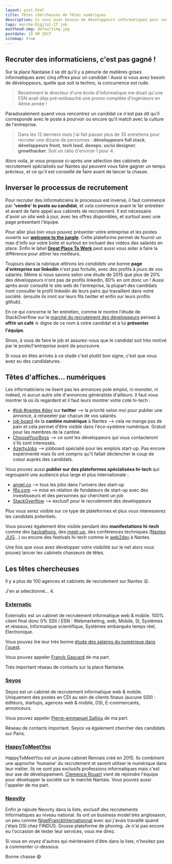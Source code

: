 ```yaml
---
layout: post.html
title: Têtes chercheuses de Têtes numériques
description: Si vous avez besoin de développeurs informatiques pour vos projets vous aurez constaté qu'il y a pénurie de matières grises, quelle que soit la techno. Je vous propose dans cet article une sélection de cabinets de recrutement spécialisés dans les métiers du numérique sur Nantes, et quelques conseils issus de mon expérience de recruteur qui vont vous faire gagner du temps.
tags: marché-Digital-IT job
masthead-img: defaultimg.jpg
postdate: 18 08 2017
sitemap: true
---
```


## Recruter des informaticiens, c'est pas gagné !

Sur la place Nantaise il se dit qu'il y a pénurie de matières grises informatiques avec cinq offres pour un candidat ! Aussi si vous avez besoin de développeurs, quelle que soit la techno, la concurrence est rude.

> Recemment le directeur d'une école d'informatique me disait qu'une ESN avait déja pré-embauché une promo complète d'ingénieurs en 4ème année !

Paradoxalement quand vous rencontrez un candidat ce n'est pas dit qu'il corresponde avec le poste à pourvoir ou encore qu'il match avec la culture de l'entreprise.

> Dans les 12 derniers mois j'ai fait passer plus de 35 entretiens pour recruter une dizane de personnes : **développeurs full stack**, **développeurs front**, **tech lead**, **devops**, **ux/ui designer**, **growthacker**. Soit un ratio d'environ 1 pour 4.

Alors voila, je vous propose ci-après une sélection des cabinets de recrutement spécialisés sur Nantes qui peuvent vous faire gagner un temps précieux, et ce qu'il est conseillé de faire avant de lancer la chasse.

## Inverser le processus de recrutement

Pour recruter des informaticiens le processus est inversé, il faut commencé par **'vendre' le poste au candidat**, et cela commence avant le 1er entretien et avant de faire appel aux cabinets de recrutement. Il est nécessaire d'avoir un site web à jour, avec les offres disponibles, et surtout avec une page présentant l'équipe.

Pour aller plus loin vous pouvez présenter votre entreprise et les postes ouverts sur **[welcome to the jungle](https://www.welcometothejungle.co/companies)**. Cette plateforme permet de fournir un max d'info sur votre boite et surtout en incluant des vidéos des salariés en place. Enfin le label **[Great Place To Work](http://www.greatplacetowork.fr)** peut aussi vous aider à faire la différence pour attirer les meilleurs.

Toujours dans la rubrique _attirons les candidats_ une bonne **page d'entreprise sur linkedin** n'est pas fortuite, avec des profils à jours de vos salariés. Même si nous savons selon une étude de 2015 que plus de 20% des développeurs n'ont pas de profils linkedin, 80% en ont donc un ! Aussi après avoir consulté le site web de l'entreprise, la plupart des candidats iront consulter le profil linkedin de leurs pairs qui travaillent dans votre société. (ensuite ils iront sur leurs fils twitter et enfin sur leurs profils github).

En ce qui concerne le 1er entretien, comme le montre l'étude de StackOverflow sur le [marché du recrutement des développeurs](https://www.stackoverflowbusiness.com/uk/talent/resources/global-developer-hiring-landscape-2018) pensez à **offrir un café** :coffee: digne de ce nom à votre candidat et à lui **présenter l'équipe.**

Sinon, à vous de faire le job et assurez-vous que le candidat soit très motivé par le poste/l'entreprise avant de poursuivre.

Si vous en êtes arrivés à ce stade c'est plutôt bon signe, c'est que vous avez eu des candidatures.

## Têtes d'affiches... numériques

Les informaticiens ne lisent pas les annonces pole emploi, ni monster, ni indeed, ni aucun autre site d'annonces généraliste d'ailleurs. Il faut vous montrer là où ils regardent et il faut leurs montrer votre coté hi-tech :

- [#job #nantes #dev](https://twitter.com/search?q=%23job%20%23nantes%20%23dev&src=typd) sur **twitter** --> la priorité selon moi pour publier une annonce, à retweeter par chacun de vos salariés.
- [job board](http://atlantic2.teamrocks.org/) de la **cantine numérique** à Nantes --> cela ne mange pas de pain et cela permet d'être visible dans l'éco-système numérique. Gratuit pour les membres de la cantine.
- [ChooseYourBoss](https://www.chooseyourboss.com/) --> ce sont les développeurs qui vous contacteront s'ils sont interessés.
- [AzertyJobs](https://azertyjobs.com/) --> jobboard spécialié pour les emplois start-up. Pas encore expérimenté mais ils ont compris qu'il fallait déclencher le coup de coeur auprès des candidats.

Vous pouvez aussi **publier sur des plateformes spécialisées hi-tech** qui regroupent une audience plus large et plus internationale :

- [angel.co](https://angel.co/jobs) --> tous les jobs dans l'univers des start-up
- [f6s.com](https://www.f6s.com/jobs) --> mise en relation de fondateurs de start-up avec des investisseurs et des personnes qui cherchent un job
- [StackOverflow](https://stackoverflow.com/jobs?med=site-ui&ref=jobs-tab) --> exclusif pour le recrutement des developpeurs

<p class="message"> Plus vous serez visible sur ce type de plateformes et plus vous interesserez les candidats potentiels.</p>

Vous pouvez également être visible pendant des **manifestations hi-tech** comme des [hackathons](http://www.journaldunet.com/solutions/emploi-rh/hackathon.shtml), des [meet-up](https://www.meetup.com/fr-FR/cities/fr/nantes/), des conférences techniques ([Nantes JUG](http://nantesjug.org)...) ou encore des festivals hi-tech comme le [web2day](https://web2day.co/) à Nantes.

Une fois que vous avez développer votre visibilité sur le net alors vous pouvez lancer les cabinets chasseurs de têtes.

## Les têtes chercheuses

Il y a plus de 100 agences et cabinets de recrutement sur Nantes :open_mouth:. 

J'en ai sélectionné... 4.

### [Externatic](http://www.externatic.fr/)

Externatic est un cabinet de recrutement informatique web & mobile. 100% client final donc 0% SSII / ESN : Webmarketing, web, Mobile, SI, Systèmes et réseaux, Informatique scientifique, Systèmes embarqués temps réel, Electronique.

Vous pouvez lire leur très bonne [étude des salaires du numérique dans l'ouest](http://www.externatic.fr/blog/barometre-salaires-2016-salaires-du-numerique-dans-louest-745).

Vous pouvez appeler [Franck Gascard](https://www.linkedin.com/in/franckgascard/) de ma part. 

Très important réseau de contacts sur la place Nantaise.

### [Seyos](http://seyos.fr/)

Seyos est un cabinet de recrutement informatique web & mobile. Uniquement des postes en CDI au sein de clients finaux (aucune SSII) : éditeurs, startups, agences web & mobile, DSI, E-commercants, annonceurs.

Vous pouvez appeler [Pierre-emmanuel Salliou](https://www.linkedin.com/in/pierreemmanuelsalliou/) de ma part.

Réseau de contacts important. Seyos va également chercher des candidats sur Paris.

### [HappyToMeetYou](http://www.happytomeetyou.fr/)

HappyToMeetYou est un jeune cabinet Rennais créé en 2015. Ils combinent une approche 'humaine' du recrutement et savent utiliser le numérique dans leur métier. Ils ne sont pas exclusifs professions informatiques mais c'est leur axe de développement. [Clemence Rouart](https://www.linkedin.com/in/clemence-rouart/) vient de rejoindre l'équipe pour développer la société sur le marché Nantais. Vous pouvez aussi l'appeler de ma part.

### [Neovity](http://www.neovity.fr/)

Enfin je rajoute Neovity dans la liste, exclusif des recrutements Informatiques au niveau national. Ils ont un business model très anglosaxon, un peu comme [NigelFranckInternationnal](https://www.nigelfrank.com/fr) avec qui j'avais travaillé quand j'étais DSI chez FINDUS. Grosse plateforme de phoning. Je n'ai pas encore eu l'occasion de tester leur services, vous me direz.

Si vous en voyez d'autres qui mériteraient d'être dans la liste, n'hesitez pas à commenter ci-dessous.

Bonne chasse :smile:
